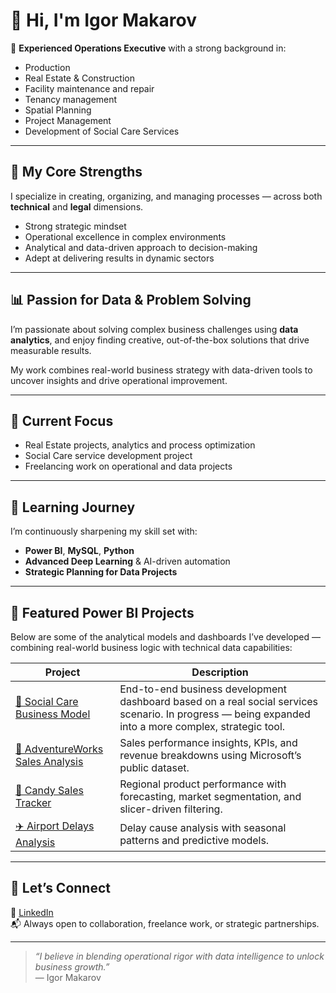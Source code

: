# 👋 Hi, I'm Igor Makarov

🎯 **Experienced Operations Executive** with a strong background in:
- Production
- Real Estate & Construction
- Facility maintenance and repair
- Tenancy management
- Spatial Planning
- Project Management
- Development of Social Care Services

---

## 🔧 My Core Strengths

I specialize in creating, organizing, and managing processes — across both **technical** and **legal** dimensions.

- Strong strategic mindset  
- Operational excellence in complex environments  
- Analytical and data-driven approach to decision-making  
- Adept at delivering results in dynamic sectors  

---

## 📊 Passion for Data & Problem Solving

I’m passionate about solving complex business challenges using **data analytics**, and enjoy finding creative, out-of-the-box solutions that drive measurable results.

My work combines real-world business strategy with data-driven tools to uncover insights and drive operational improvement.

---

## 🚀 Current Focus

- Real Estate projects, analytics and process optimization  
- Social Care service development project
- Freelancing work on operational and data projects  

---

## 🌱 Learning Journey

I’m continuously sharpening my skill set with:
- **Power BI**, **MySQL**, **Python**
- **Advanced Deep Learning** & AI-driven automation
- **Strategic Planning for Data Projects**

---

## 📁 Featured Power BI Projects

Below are some of the analytical models and dashboards I’ve developed — combining real-world business logic with technical data capabilities:

| Project | Description |
|--------|-------------|
| [👥 Social Care Business Model](https://github.com/IgorLT67/igor-portfolio/tree/main/social-care-model) | End-to-end business development dashboard based on a real social services scenario. In progress — being expanded into a more complex, strategic tool. |
| [🏢 AdventureWorks Sales Analysis](https://github.com/IgorLT67/igor-portfolio/tree/main/adventureworks-model) | Sales performance insights, KPIs, and revenue breakdowns using Microsoft’s public dataset. |
| [🍬 Candy Sales Tracker](https://github.com/IgorLT67/igor-portfolio/tree/main/candy-sales-model) | Regional product performance with forecasting, market segmentation, and slicer-driven filtering. |
| [✈️ Airport Delays Analysis](https://github.com/IgorLT67/igor-portfolio/tree/main/Airports-and-Airlines-Flight-Delays) | Delay cause analysis with seasonal patterns and predictive models. |

---

## 🔗 Let’s Connect

💼 [LinkedIn](https://www.linkedin.com/in/igormakarov-vilnius/)  
📬 Always open to collaboration, freelance work, or strategic partnerships.

---

> _“I believe in blending operational rigor with data intelligence to unlock business growth.”_  
> — Igor Makarov

